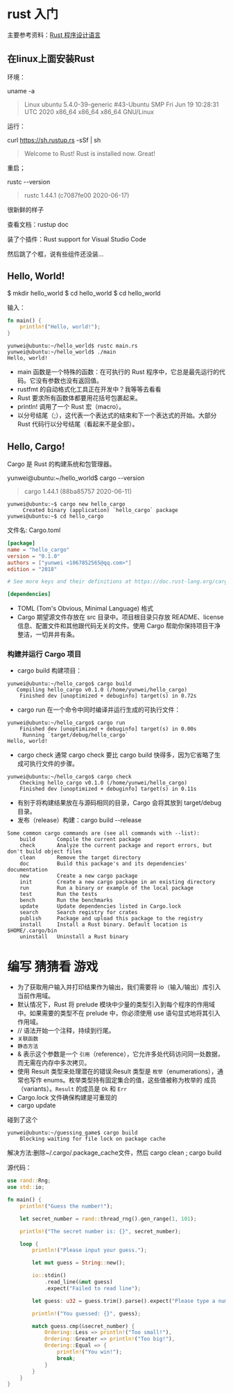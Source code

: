 # rust 入门

主要参考资料：[Rust 程序设计语言](https://kaisery.github.io/trpl-zh-cn/)

## 在linux上面安装Rust

环境：

uname -a

> Linux ubuntu 5.4.0-39-generic #43-Ubuntu SMP Fri Jun 19 10:28:31 UTC 2020 x86_64 x86_64 x86_64 GNU/Linux

运行：

curl https://sh.rustup.rs -sSf | sh

> Welcome to Rust!
> Rust is installed now. Great!

重启；

rustc --version

>rustc 1.44.1 (c7087fe00 2020-06-17)

很新鲜的样子

查看文档：rustup doc 

装了个插件：Rust support for Visual Studio Code

然后跳了个框，说有些组件还没装...

## Hello, World!

$ mkdir hello_world
$ cd hello_world
$ cd hello_world

输入：

```rs
fn main() {
    println!("Hello, world!");
}
```
```
yunwei@ubuntu:~/hello_world$ rustc main.rs
yunwei@ubuntu:~/hello_world$ ./main
Hello, world!
```

- main 函数是一个特殊的函数：在可执行的 Rust 程序中，它总是最先运行的代码。它没有参数也没有返回值。
- rustfmt 的自动格式化工具正在开发中？我等等去看看
- Rust 要求所有函数体都要用花括号包裹起来。
- println! 调用了一个 Rust 宏（macro）。
- 以分号结尾（;），这代表一个表达式的结束和下一个表达式的开始。大部分 Rust 代码行以分号结尾（看起来不是全部）。

## Hello, Cargo!

Cargo 是 Rust 的构建系统和包管理器。

yunwei@ubuntu:~/hello_world$ cargo --version

> cargo 1.44.1 (88ba85757 2020-06-11)

```
yunwei@ubuntu:~$ cargo new hello_cargo
     Created binary (application) `hello_cargo` package
yunwei@ubuntu:~$ cd hello_cargo
```

文件名: Cargo.toml

```toml
[package]
name = "hello_cargo"
version = "0.1.0"
authors = ["yunwei <1067852565@qq.com>"]
edition = "2018"

# See more keys and their definitions at https://doc.rust-lang.org/cargo/reference/manifest.html

[dependencies]

```

- TOML (Tom's Obvious, Minimal Language) 格式
- Cargo 期望源文件存放在 src 目录中。项目根目录只存放 README、license 信息、配置文件和其他跟代码无关的文件。使用 Cargo 帮助你保持项目干净整洁，一切井井有条。

### 构建并运行 Cargo 项目

- cargo build 构建项目：

```
yunwei@ubuntu:~/hello_cargo$ cargo build
   Compiling hello_cargo v0.1.0 (/home/yunwei/hello_cargo)
    Finished dev [unoptimized + debuginfo] target(s) in 0.72s
```

- cargo run 在一个命令中同时编译并运行生成的可执行文件：

```
yunwei@ubuntu:~/hello_cargo$ cargo run
    Finished dev [unoptimized + debuginfo] target(s) in 0.00s
     Running `target/debug/hello_cargo`
Hello, world!
```

- cargo check 通常 cargo check 要比 cargo build 快得多，因为它省略了生成可执行文件的步骤。

```
yunwei@ubuntu:~/hello_cargo$ cargo check
    Checking hello_cargo v0.1.0 (/home/yunwei/hello_cargo)
    Finished dev [unoptimized + debuginfo] target(s) in 0.11s
```

- 有别于将构建结果放在与源码相同的目录，Cargo 会将其放到 target/debug 目录。
- 发布（release）构建：cargo build --release

```
Some common cargo commands are (see all commands with --list):
    build       Compile the current package
    check       Analyze the current package and report errors, but don't build object files
    clean       Remove the target directory
    doc         Build this package's and its dependencies' documentation
    new         Create a new cargo package
    init        Create a new cargo package in an existing directory
    run         Run a binary or example of the local package
    test        Run the tests
    bench       Run the benchmarks
    update      Update dependencies listed in Cargo.lock
    search      Search registry for crates
    publish     Package and upload this package to the registry
    install     Install a Rust binary. Default location is $HOME/.cargo/bin
    uninstall   Uninstall a Rust binary
```

# 编写 猜猜看 游戏

- 为了获取用户输入并打印结果作为输出，我们需要将 io（输入/输出）库引入当前作用域。
- 默认情况下，Rust 将 prelude 模块中少量的类型引入到每个程序的作用域中。如果需要的类型不在 prelude 中，你必须使用 use 语句显式地将其引入作用域。
- // 语法开始一个注释，持续到行尾。
- `关联函数`
- `静态方法`
- & 表示这个参数是一个 `引用`（reference），它允许多处代码访问同一处数据，而无需在内存中多次拷贝。
- 使用 Result 类型来处理潜在的错误:Result 类型是 `枚举`（enumerations），通常也写作 enums。枚举类型持有固定集合的值，这些值被称为枚举的 成员（variants）。`Result` 的成员是 `Ok` 和 `Err`
- Cargo.lock 文件确保构建是可重现的
- cargo update 

碰到了这个

```
yunwei@ubuntu:~/guessing_game$ cargo build
    Blocking waiting for file lock on package cache
```


解决方法:删除~/.cargo/.package_cache文件，然后 cargo clean ; cargo build 

源代码：

```rs
use rand::Rng;
use std::io;

fn main() {
    println!("Guess the number!");

    let secret_number = rand::thread_rng().gen_range(1, 101);

    println!("The secret number is: {}", secret_number);

    loop {
        println!("Please input your guess.");

        let mut guess = String::new();

        io::stdin()
            .read_line(&mut guess)
            .expect("Failed to read line");

        let guess: u32 = guess.trim().parse().expect("Please type a number!");

        println!("You guessed: {}", guess);

        match guess.cmp(&secret_number) {
            Ordering::Less => println!("Too small!"),
            Ordering::Greater => println!("Too big!"),
            Ordering::Equal => {
                println!("You win!");
                break;
            }
        }
    }
}
```


